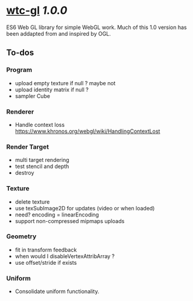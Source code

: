 # [wtc-gl](https://github.com/wethegit/wtc-gl#readme) _1.0.0_

ES6 Web GL library for simple WebGL work. Much of this 1.0 version has been addapted from and inspired by OGL.

## To-dos

### Program

- upload empty texture if null ? maybe not
- upload identity matrix if null ?
- sampler Cube

### Renderer

- Handle context loss https://www.khronos.org/webgl/wiki/HandlingContextLost

### Render Target

- multi target rendering
- test stencil and depth
- destroy

### Texture

- delete texture
- use texSubImage2D for updates (video or when loaded)
- need? encoding = linearEncoding
- support non-compressed mipmaps uploads

### Geometry

- fit in transform feedback
- when would I disableVertexAttribArray ?
- use offset/stride if exists

### Uniform

- Consolidate uniform functionality.
